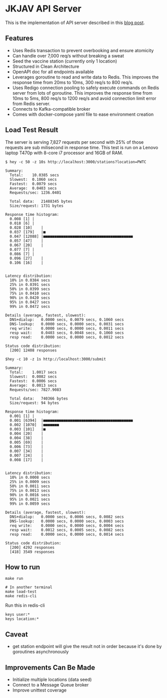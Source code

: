 # JKJAV API Server

This is the implementation of API server described in this [blog post](https://fadhil-blog.dev/blog/how-i-would-built-malaysia-az-site/).

## Features

- Uses Redis transaction to prevent overbooking and ensure atomicity
- Can handle over 7,000 req/s without breaking a sweat
- Seed the vaccine station (currently only 1 location)
- Structured in Clean Architecture
- OpenAPI doc for all endpoints available
- Leverages goroutine to read and write data to Redis. This improves the response time from 20ms to 10ms, 300 req/s to 800 req/s.
- Uses Redigo connection pooling to safely execute commands on Redis server from lots of goroutine. This improves the response time from 10ms to 5ms, 800 req/s to 1200 req/s and avoid connection limit error from Redis server.
- Connects to Kafka-compatible broker
- Comes with docker-compose yaml file to ease environment creation

## Load Test Result

The server is serving 7,827 requests per second  with 25% of those requests are sub milisecond in response time. This test is run on a Lenovo laptop T470p with 8-core i7 processor and 16GB of RAM.

```shell
$ hey -c 50 -z 10s http://localhost:3000/stations?location=PWTC

Summary:
  Total:	10.0385 secs
  Slowest:	0.1060 secs
  Fastest:	0.0079 secs
  Average:	0.0403 secs
  Requests/sec:	1236.0401
  
  Total data:	21488345 bytes
  Size/request:	1731 bytes

Response time histogram:
  0.008 [1]	|
  0.018 [6]	|
  0.028 [10]	|
  0.037 [179]	|■
  0.047 [12088]	|■■■■■■■■■■■■■■■■■■■■■■■■■■■■■■■■■■■■■■■■
  0.057 [47]	|
  0.067 [20]	|
  0.077 [7]	|
  0.086 [7]	|
  0.096 [27]	|
  0.106 [16]	|


Latency distribution:
  10% in 0.0384 secs
  25% in 0.0391 secs
  50% in 0.0399 secs
  75% in 0.0410 secs
  90% in 0.0420 secs
  95% in 0.0427 secs
  99% in 0.0472 secs

Details (average, fastest, slowest):
  DNS+dialup:	0.0000 secs, 0.0079 secs, 0.1060 secs
  DNS-lookup:	0.0000 secs, 0.0000 secs, 0.0031 secs
  req write:	0.0000 secs, 0.0000 secs, 0.0011 secs
  resp wait:	0.0403 secs, 0.0048 secs, 0.1060 secs
  resp read:	0.0000 secs, 0.0000 secs, 0.0012 secs

Status code distribution:
  [200]	12408 responses
```


```shell
$hey -c 10 -z 1s http://localhost:3000/submit

Summary:
  Total:	1.0017 secs
  Slowest:	0.0082 secs
  Fastest:	0.0006 secs
  Average:	0.0013 secs
  Requests/sec:	7827.9083
  
  Total data:	740366 bytes
  Size/request:	94 bytes

Response time histogram:
  0.001 [1]	|
  0.001 [6394]	|■■■■■■■■■■■■■■■■■■■■■■■■■■■■■■■■■■■■■■■■
  0.002 [1070]	|■■■■■■■
  0.003 [101]	|■
  0.004 [20]	|
  0.004 [38]	|
  0.005 [69]	|
  0.006 [73]	|
  0.007 [34]	|
  0.007 [24]	|
  0.008 [17]	|


Latency distribution:
  10% in 0.0008 secs
  25% in 0.0009 secs
  50% in 0.0011 secs
  75% in 0.0013 secs
  90% in 0.0016 secs
  95% in 0.0021 secs
  99% in 0.0059 secs

Details (average, fastest, slowest):
  DNS+dialup:	0.0000 secs, 0.0006 secs, 0.0082 secs
  DNS-lookup:	0.0000 secs, 0.0000 secs, 0.0003 secs
  req write:	0.0000 secs, 0.0000 secs, 0.0004 secs
  resp wait:	0.0012 secs, 0.0005 secs, 0.0082 secs
  resp read:	0.0000 secs, 0.0000 secs, 0.0014 secs

Status code distribution:
  [200]	4292 responses
  [418]	3549 responses
```

## How to run

```shell
make run

# In another terminal
make load-test
make redis-cli
```

Run this in redis-cli
```
keys user:*
keys location:*
```

## Caveat
- get station endpoint will give the result not in order because it's done by goroutines asynchronously

## Improvements Can Be Made

- Initialize multiple locations (data seed)
- Connect to a Message Queue broker
- Improve unittest coverage